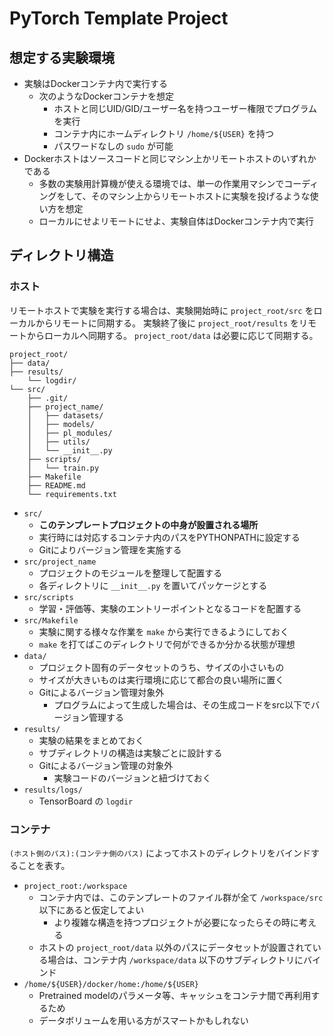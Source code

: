 # PyTorch Template Project

## 想定する実験環境

- 実験はDockerコンテナ内で実行する
  - 次のようなDockerコンテナを想定
    - ホストと同じUID/GID/ユーザー名を持つユーザー権限でプログラムを実行
    - コンテナ内にホームディレクトリ `/home/${USER}` を持つ
    - パスワードなしの `sudo` が可能
- Dockerホストはソースコードと同じマシン上かリモートホストのいずれかである
  - 多数の実験用計算機が使える環境では、単一の作業用マシンでコーディングをして、そのマシン上からリモートホストに実験を投げるような使い方を想定
  - ローカルにせよリモートにせよ、実験自体はDockerコンテナ内で実行

## ディレクトリ構造

### ホスト

リモートホストで実験を実行する場合は、実験開始時に `project_root/src` をローカルからリモートに同期する。
実験終了後に `project_root/results` をリモートからローカルへ同期する。
`project_root/data` は必要に応じて同期する。

```
project_root/
├── data/
├── results/
    └── logdir/
└── src/
    ├── .git/
    ├── project_name/
    │   ├── datasets/
    │   ├── models/
    │   ├── pl_modules/
    │   ├── utils/
    │   └── __init__.py
    ├── scripts/
    │   └── train.py
    ├── Makefile
    ├── README.md
    └── requirements.txt
```

- `src/`
  - **このテンプレートプロジェクトの中身が設置される場所**
  - 実行時には対応するコンテナ内のパスをPYTHONPATHに設定する
  - Gitによりバージョン管理を実施する
- `src/project_name`
  - プロジェクトのモジュールを整理して配置する
  - 各ディレクトリに `__init__.py` を置いてパッケージとする
- `src/scripts`
  - 学習・評価等、実験のエントリーポイントとなるコードを配置する
- `src/Makefile`
  - 実験に関する様々な作業を `make` から実行できるようにしておく
  - `make` を打てばこのディレクトリで何ができるか分かる状態が理想
- `data/`
  - プロジェクト固有のデータセットのうち、サイズの小さいもの
  - サイズが大きいものは実行環境に応じて都合の良い場所に置く
  - Gitによるバージョン管理対象外
    - プログラムによって生成した場合は、その生成コードをsrc以下でバージョン管理する
- `results/`
  - 実験の結果をまとめておく
  - サブディレクトリの構造は実験ごとに設計する
  - Gitによるバージョン管理の対象外
    - 実験コードのバージョンと紐づけておく
- `results/logs/`
  - TensorBoard の `logdir`

### コンテナ

`(ホスト側のパス):(コンテナ側のパス)` によってホストのディレクトリをバインドすることを表す。

- `project_root:/workspace`
  - コンテナ内では、このテンプレートのファイル群が全て `/workspace/src` 以下にあると仮定してよい
    - より複雑な構造を持つプロジェクトが必要になったらその時に考える
  - ホストの `project_root/data` 以外のパスにデータセットが設置されている場合は、コンテナ内 `/workspace/data` 以下のサブディレクトリにバインド
- `/home/${USER}/docker/home:/home/${USER}`
  - Pretrained modelのパラメータ等、キャッシュをコンテナ間で再利用するため
  - データボリュームを用いる方がスマートかもしれない
